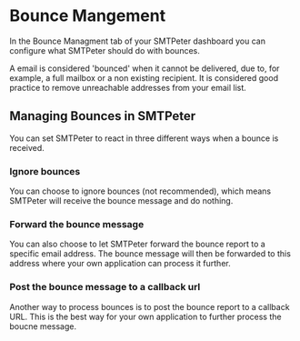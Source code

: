 # Bounce Mangement

In the Bounce Managment tab of your SMTPeter dashboard
you can configure what SMTPeter should do with bounces. 

A email is considered 'bounced' when it cannot be delivered, due 
to, for example, a full mailbox or a non existing recipient. It 
is considered good practice to remove unreachable addresses from 
your email list. 

## Managing Bounces in SMTPeter

You can set SMTPeter to react in three different ways when a bounce 
is received. 

### Ignore bounces

You can choose to ignore bounces (not recommended), 
which means SMTPeter will receive the bounce message and do nothing.

### Forward the bounce message

You can also choose to let SMTPeter forward the bounce report to a 
specific email address. The bounce message will then be forwarded to 
this address where your own application can process it further. 

### Post the bounce message to a callback url

Another way to process bounces is to post the bounce report 
to a callback URL. This is the best way for your own application 
to further process the boucne message. 
